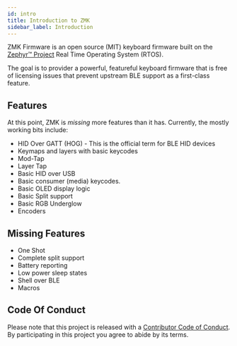 ```yaml
---
id: intro
title: Introduction to ZMK
sidebar_label: Introduction
---
```


ZMK Firmware is an open source (MIT) keyboard
firmware built on the [Zephyr™ Project](https://zephyrproject.com/) Real Time Operating System (RTOS).

The goal is to provider a powerful, featureful keyboard firmware that is free
of licensing issues that prevent upstream BLE support as a first-class
feature.

## Features

At this point, ZMK is _missing_ more features than it has. Currently, the mostly working bits
include:

- HID Over GATT (HOG) - This is the official term for BLE HID devices
- Keymaps and layers with basic keycodes
- Mod-Tap
- Layer Tap
- Basic HID over USB
- Basic consumer (media) keycodes.
- Basic OLED display logic
- Basic Split support
- Basic RGB Underglow
- Encoders

## Missing Features

- One Shot
- Complete split support
- Battery reporting
- Low power sleep states
- Shell over BLE
- Macros

## Code Of Conduct

Please note that this project is released with a
[Contributor Code of Conduct](https://www.contributor-covenant.org/version/2/0/code_of_conduct/).
By participating in this project you agree to abide by its terms.
